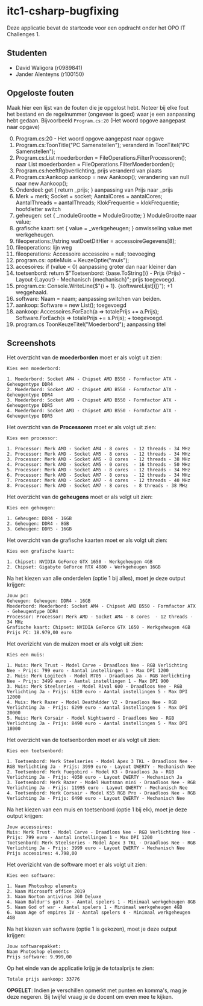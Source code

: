 # itc1-csharp-bugfixing
Deze applicatie bevat de startcode voor een opdracht onder het OPO IT Challenges 1.

## Studenten
- David Waligora (r0989841)
- Jander Alenteyns (r100150)

## Opgeloste fouten
Maak hier een lijst van de fouten die je opgelost hebt. Noteer bij elke fout het bestand en de regelnummer (ongeveer is goed) waar je een aanpassing hebt gedaan. 
Bijvoorbeeld `Program.cs:20` (Het woord opgove aangepast naar opgave)

0. Program.cs:20 - Het woord opgove aangepast naar opgave
2. Program.cs:ToonTitle("PC Samenstellen"); veranderd in ToonTitel("PC Samenstellen");
118. Program.cs:List<Moederbord> moederborden = FileOperations.FilterProcessoren(); naar List<Moederbord> moederborden = FileOperations.FilterMoederborden();
26. Program.cs:heeftRgbverlichting, prijs veranderd van plaats
4. Program.cs:Aankoop aankoop = new Aankoop(); verandering van null naar new Aankoop();
15. Onderdeel: get { return _prijs; } aanpassing van Prijs naar _prijs
55. Merk = merk; Socket = socket; AantalCores = aantalCores; AantalThreads = aantalThreads; KlokFrequentie = klokFrequentie; hoofdletter switch
23. geheugen: set { _moduleGrootte = ModuleGrootte; } ModuleGrootte naar value;
23. grafische kaart: set { value = _werkgeheugen; } omwisseling value met werkgeheugen.
154. fileoperations://string watDoetDitHier = accessoireGegevens[8];
138. fileoperations: lijn weg
146. fileoperations: Accessoire accessoire = null; toevoeging
39. program.cs: optieMuis = KeuzeOptie("muis");
40. accesoires: if (value < 0) aanpassing groter dan naar kleiner dan
36. toetsenbord: return $"Toetsenbord: {base.ToString()} - Prijs {Prijs} - Layout {Layout} - Mechanisch {mechanisch}"; prijs toegevoegd.
217. program.cs: Console.WriteLine($"{i + 1}. {softwareLijst[i]}"); +1 weggehaald.
29. software: Naam = naam; aanpassing switchen van beiden.
37. aankoop:             Software = new List<Software>(); toegevoegd
59. aankoop: Accessoires.ForEach(a => totalePrijs += a.Prijs); Software.ForEach(s => totalePrijs += s.Prijs); + toegevoegd.
117. program.cs     ToonKeuzeTitel("Moederbord"); aanpassing titel

## Screenshots
Het overzicht van de **moederborden** moet er als volgt uit zien:
```
Kies een moederbord:

1. Moederbord: Socket AM4 - Chipset AMD B550 - Formfactor ATX - Geheugentype DDR4
2. Moederbord: Socket AM7 - Chipset AMD B550 - Formfactor ATX - Geheugentype DDR4
3. Moederbord: Socket AM9 - Chipset AMD B550 - Formfactor ATX - Geheugentype DDR5
4. Moederbord: Socket AM3 - Chipset AMD B550 - Formfactor ATX - Geheugentype DDR5
```

Het overzicht van de **Processoren** moet er als volgt uit zien:
```
Kies een processor:

1. Processor: Merk AMD - Socket AM4 - 8 cores  - 12 threads - 34 MHz
2. Processor: Merk AMD - Socket AM5 - 8 cores  - 12 threads - 34 MHz
3. Processor: Merk AMD - Socket AM5 - 8 cores  - 12 threads - 38 MHz
4. Processor: Merk AMD - Socket AM5 - 0 cores  - 16 threads - 50 MHz
5. Processor: Merk AMD - Socket AM5 - 8 cores  - 12 threads - 34 MHz
6. Processor: Merk AMD - Socket AM7 - 8 cores  - 12 threads - 34 MHz
7. Processor: Merk AMD - Socket AM7 - 4 cores  - 12 threads - 40 MHz
8. Processor: Merk AMD - Socket AM7 - 8 cores  - 8 threads - 38 MHz
```

Het overzicht van de **geheugens** moet er als volgt uit zien:
```
Kies een geheugen:

1. Geheugen: DDR4 - 16GB
2. Geheugen: DDR4 - 8GB
3. Geheugen: DDR5 - 16GB
```

Het overzicht van de grafische kaarten moet er als volgt uit zien:
```
Kies een grafische kaart:

1. Chipset: NVIDIA GeForce GTX 1650 - Werkgeheugen 4GB
2. Chipset: Gigabyte GeForce RTX 4080 - Werkgeheugen 16GB
```

Na het kiezen van alle onderdelen (optie 1 bij alles), moet je deze output krijgen:
```
Jouw pc:
Geheugen: Geheugen: DDR4 - 16GB
Moederbord: Moederbord: Socket AM4 - Chipset AMD B550 - Formfactor ATX - Geheugentype DDR4
Processor: Processor: Merk AMD - Socket AM4 - 8 cores  - 12 threads - 34 MHz
Grafische kaart: Chipset: NVIDIA GeForce GTX 1650 - Werkgeheugen 4GB
Prijs PC: 18.979,00 euro
```

Het overizicht van de muizen moet er als volgt uit zien:
```
Kies een muis:

1. Muis: Merk Trust - Model Carve - Draadloos Nee - RGB Verlichting Nee - Prijs: 799 euro - Aantal instellingen 1 - Max DPI 1200
2. Muis: Merk Logitech - Model M705 - Draadloos Ja - RGB Verlichting Nee - Prijs: 3499 euro - Aantal instellingen 1 - Max DPI 900
3. Muis: Merk Steelseries - Model Rival 600 - Draadloos Nee - RGB Verlichting Ja - Prijs: 6120 euro - Aantal instellingen 5 - Max DPI 12000
4. Muis: Merk Razer - Model DeathAdder V2 - Draadloos Nee - RGB Verlichting Ja - Prijs: 6299 euro - Aantal instellingen 5 - Max DPI 20000
5. Muis: Merk Corsair - Model Nightsword - Draadloos Nee - RGB Verlichting Ja - Prijs: 8490 euro - Aantal instellingen 5 - Max DPI 18000
```

Het overzicht van de toetsenborden moet er als volgt uit zien:
```
Kies een toetsenbord:

1. Toetsenbord: Merk Steelseries - Model Apex 3 TKL - Draadloos Nee - RGB Verlichting Ja - Prijs: 3999 euro - Layout QWERTY - Mechanisch Nee
2. Toetsenbord: Merk Fuegobird - Model K3 - Draadloos Ja - RGB Verlichting Ja - Prijs: 4050 euro - Layout QWERTY - Mechanisch Ja
3. Toetsenbord: Merk Razer - Model Huntsman mini - Draadloos Nee - RGB Verlichting Ja - Prijs: 11995 euro - Layout QWERTY - Mechanisch Nee
4. Toetsenbord: Merk Corsair - Model K55 RGB Pro - Draadloos Nee - RGB Verlichting Ja - Prijs: 6490 euro - Layout QWERTY - Mechanisch Nee
```

Na het kiezen van een muis en toetsenbord (optie 1 bij elk), moet je deze output krijgen:
```
Jouw accessoires:
Muis: Merk Trust - Model Carve - Draadloos Nee - RGB Verlichting Nee - Prijs: 799 euro - Aantal instellingen 1 - Max DPI 1200
Toetsenbord: Merk Steelseries - Model Apex 3 TKL - Draadloos Nee - RGB Verlichting Ja - Prijs: 3999 euro - Layout QWERTY - Mechanisch Nee
Prijs accesoires: 4.798,00
```

Het overizicht van de software moet er als volgt uit zien:
```
Kies een software:

1. Naam Photoshop elements
2. Naam Microsoft office 2019
3. Naam Norton antivirus 360 Deluxe
4. Naam Baldur's gate 3 - Aantal spelers 1 - Minimaal werkgeheugen 8GB
5. Naam God of war - Aantal spelers 1 - Minimaal werkgeheugen 4GB
6. Naam Age of empires IV - Aantal spelers 4 - Minimaal werkgeheugen 4GB
```

Na het kiezen van software (optie 1 is gekozen), moet je deze output krijgen:
```
Jouw softwarepakket:
Naam Photoshop elements
Prijs software: 9.999,00
```

Op het einde van de applicatie krijg je de totaalprijs te zien:
```
Totale prijs aankoop: 33776
```

**OPGELET**: Indien je verschillen opmerkt met punten en komma's, mag je deze negeren. Bij twijfel vraag je de docent om even mee te kijken.
